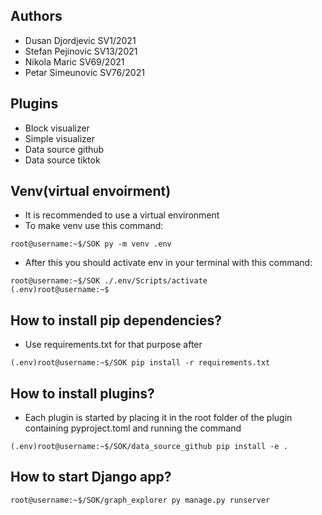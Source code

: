 ## Authors

 - Dusan Djordjevic SV1/2021
 - Stefan Pejinovic SV13/2021
 - Nikola Maric SV69/2021
 - Petar Simeunovic SV76/2021

## Plugins

 - Block visualizer
 - Simple visualizer
 - Data source github
 - Data source tiktok

## Venv(virtual envoirment)
- It is recommended to use a virtual environment
- To make venv use this command:
```console
root@username:~$/SOK py -m venv .env
```
- After this you should activate env in your terminal with this command:
```console
root@username:~$/SOK ./.env/Scripts/activate
(.env)root@username:~$ 
```

## How to install pip dependencies?
- Use requirements.txt for that purpose after 
```console
(.env)root@username:~$/SOK pip install -r requirements.txt
```
## How to install plugins?
- Each plugin is started by placing it in the root folder of the plugin containing pyproject.toml and running the command
```console
(.env)root@username:~$/SOK/data_source_github pip install -e .
```
## How to start Django app?
```console
root@username:~$/SOK/graph_explorer py manage.py runserver
```
